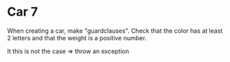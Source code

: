 ﻿	
# Car 7

When creating a car, make "guardclauses". Check that the color has at least 2 letters and that the weight is a positive number.

It this is not the case => throw an exception
